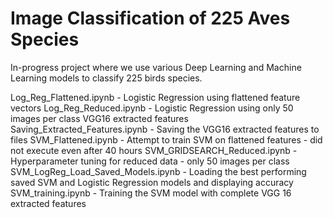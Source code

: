 # Image Classification of 225 Aves Species
In-progress project where we use various Deep Learning and Machine Learning models to classify 225 birds species.

Log_Reg_Flattened.ipynb - Logistic Regression using flattened feature vectors
Log_Reg_Reduced.ipynb - Logistic Regression using only 50 images per class VGG16 extracted features
Saving_Extracted_Features.ipynb - Saving the VGG16 extracted features to files
SVM_Flattened.ipynb - Attempt to train SVM on flattened features - did not execute even after 40 hours
SVM_GRIDSEARCH_Reduced.ipynb - Hyperparameter tuning for reduced data - only 50 images per class
SVM_LogReg_Load_Saved_Models.ipynb - Loading the best performing saved SVM and Logistic Regression models and displaying accuracy
SVM_training.ipynb - Training the SVM model with complete VGG 16 extracted features
